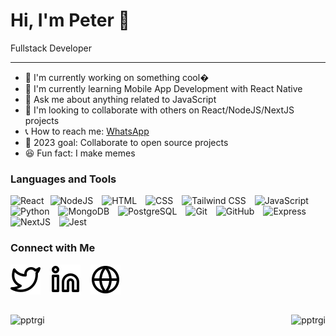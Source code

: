 # Hi, I'm Peter 👋

Fullstack Developer

---

- 🔭 I'm currently working on something cool�
- 🌱 I'm currently learning Mobile App Development with React Native
- 🎤 Ask me about anything related to JavaScript
- 💞️ I'm looking to collaborate with others on React/NodeJS/NextJS projects
- 📞 How to reach me: [WhatsApp](https://wa.me/254700119134)
- 🎯 2023 goal: Collaborate to open source projects
- 😆 Fun fact: I make memes

### Languages and Tools

<img alt="React" width="26px" style="padding-right:10px;" src="https://cdn.jsdelivr.net/gh/devicons/devicon/icons/react/react-original.svg" /><img alt="NodeJS" width="26px" style="padding-right:10px;" src="https://cdn.jsdelivr.net/gh/devicons/devicon/icons/nodejs/nodejs-original.svg" />
<img alt="HTML" width="26px" style="padding-right:10px;" src="https://cdn.jsdelivr.net/gh/devicons/devicon/icons/html5/html5-original.svg"/>
<img alt="CSS" width="26px" style="padding-right:10px;" src="https://cdn.jsdelivr.net/gh/devicons/devicon/icons/css3/css3-original.svg" />
<img alt="Tailwind CSS" width="26px" style="padding-right:10px;" src="https://cdn.jsdelivr.net/gh/devicons/devicon/icons/tailwindcss/tailwindcss-plain.svg" />
<img alt="JavaScript" width="26px" style="padding-right:10px;" src="https://cdn.jsdelivr.net/gh/devicons/devicon/icons/javascript/javascript-original.svg" />
<img alt="Python" width="26px" style="padding-right:10px;" src="https://cdn.jsdelivr.net/gh/devicons/devicon/icons/python/python-plain.svg"/>
<img alt="MongoDB" width="26px" style="padding-right:10px;" src="https://cdn.jsdelivr.net/gh/devicons/devicon/icons/mongodb/mongodb-original.svg" />
<img alt="PostgreSQL" width="26px" style="padding-right:10px;" src="https://cdn.jsdelivr.net/gh/devicons/devicon/icons/postgresql/postgresql-original.svg" />
<img alt="Git" width="26px" style="padding-right:10px;" src="https://cdn.jsdelivr.net/gh/devicons/devicon/icons/git/git-original.svg" />
<img alt="GitHub" width="26px" style="padding-right:10px;" src="https://cdn.jsdelivr.net/gh/devicons/devicon/icons/github/github-original.svg"/>
<img alt="Express" width="26px" style="padding-right:10px;" src="https://cdn.jsdelivr.net/gh/devicons/devicon/icons/express/express-original.svg" />
<img alt="NextJS" width="26px" style="padding-right:10px;" src="https://cdn.jsdelivr.net/gh/devicons/devicon/icons/nextjs/nextjs-original-wordmark.svg" />
<img alt="Jest" width="26px" style="padding-right:10px;" src="https://cdn.jsdelivr.net/gh/devicons/devicon/icons/jest/jest-plain.svg" />

### Connect with Me

[![Twitter](https://github.com/codeSTACKr/codeSTACKr/blob/master/img/twitter-light.svg)](https://twitter.com/ptrgitonga)
&nbsp;&nbsp;
[![LinkedIn](https://github.com/codeSTACKr/codeSTACKr/blob/master/img/linkedin-light.svg)](https://www.linkedin.com/in/petergitonga)
&nbsp;&nbsp;
[![Portfolio](https://github.com/codeSTACKr/codeSTACKr/blob/master/img/globe-light.svg)](https://ptrgitonga.vercel.app)

##
<p><img align="left" src="https://github-readme-stats.vercel.app/api/top-langs?username=pptrgi&show_icons=true&locale=en&layout=compact" alt="pptrgi" /></p>

<p>&nbsp;<img align="right" src="https://github-readme-stats.vercel.app/api?username=pptrgi&show_icons=true&locale=en" alt="pptrgi" /></p>
<!---
pptrgi/pptrgi is a ✨ special ✨ repository because its `README.md` (this file) appears on your GitHub profile.
You can click the Preview link to take a look at your changes.
--->
